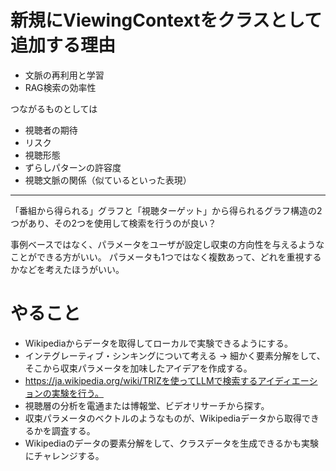 # 新規にViewingContextをクラスとして追加する理由

* 文脈の再利用と学習
* RAG検索の効率性

つながるものとしては

* 視聴者の期待
* リスク
* 視聴形態
* ずらしパターンの許容度
* 視聴文脈の関係（似ているといった表現）
---

「番組から得られる」グラフと「視聴ターゲット」から得られるグラフ構造の2つがあり、その2つを使用して検索を行うのが良い？

事例ベースではなく、パラメータをユーザが設定し収束の方向性を与えるようなことができる方がいい。
パラメータも1つではなく複数あって、どれを重視するかなどを考えたほうがいい。

# やること

* Wikipediaからデータを取得してローカルで実験できるようにする。
* インテグレーティブ・シンキングについて考える → 細かく要素分解をして、そこから収束パラメータを加味したアイデアを作成する。
* https://ja.wikipedia.org/wiki/TRIZを使ってLLMで検索するアイディエーションの実験を行う。
* 視聴層の分析を電通または博報堂、ビデオリサーチから探す。
* 収束パラメータのベクトルのようなものが、Wikipediaデータから取得できるかを調査する。
* Wikipediaのデータの要素分解をして、クラスデータを生成できるかも実験にチャレンジする。

